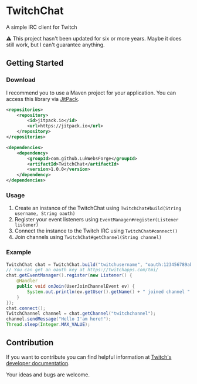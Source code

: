 # TwitchChat
A simple IRC client for Twitch

:warning: This project hasn't been updated for six or more years. Maybe it does still work, but I can't guarantee anything.

## Getting Started

### Download

I recommend you to use a Maven project for your application. 
You can access this library via [JitPack](https://jitpack.io/#LukWebsForge/TwitchChat).
```xml
<repositories>
    <repository>
        <id>jitpack.io</id>
        <url>https://jitpack.io</url>
    </repository>
</repositories>

<dependencies>
    <dependency>
        <groupId>com.github.LukWebsForge</groupId>
        <artifactId>TwitchChat</artifactId>
        <version>1.0.0</version>
    </dependency>
</dependencies>
```

### Usage

1. Create an instance of the TwitchChat using `TwitchChat#build(String username, String oauth)`
2. Register your event listeners using `EventManager#register(Listener listener)`
3. Connect the instance to the Twitch IRC using `TwitchChat#connect()`
4. Join channels using `TwitchChat#getChannel(String channel)`

### Example

```java
TwitchChat chat = TwitchChat.build("twitchusername", "oauth:123456789abcdefghijklmn");
// You can get an oauth key at https://twitchapps.com/tmi/
chat.getEventManager().register(new Listener() {
    @Handler
    public void onJoin(UserJoinChannelEvent ev) {
        System.out.println(ev.getUser().getName() + " joined channel " + ev.getChannel().getName());
    }
});
chat.connect();
TwitchChannel channel = chat.getChannel("twitchchannel");
channel.sendMessage("Hello I'am here!");
Thread.sleep(Integer.MAX_VALUE);
```

## Contribution

If you want to contribute you can find helpful information at 
[Twitch's developer documentation](https://dev.twitch.tv/docs/irc/).

Your ideas and bugs are welcome.
